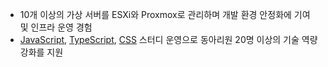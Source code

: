 - 10개 이상의 가상 서버를 ESXi와 Proxmox로 관리하며 개발 환경 안정화에 기여 및 인프라 운영 경험
- [JavaScript](https://github.com/JS-GreenTea), [TypeScript](https://github.com/JNU-econovation/hotsix-study), [CSS](https://github.com/JNU-econovation/css-is-awesome) 스터디 운영으로 동아리원 20명 이상의 기술 역량 강화를 지원
